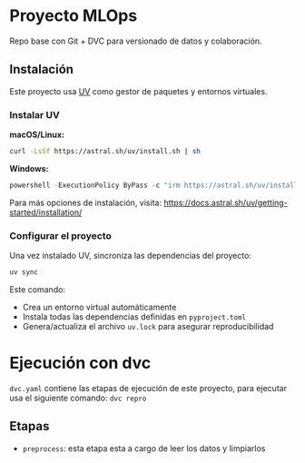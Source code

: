 # Proyecto MLOps
Repo base con Git + DVC para versionado de datos y colaboración.

## Instalación

Este proyecto usa [UV](https://docs.astral.sh/uv/) como gestor de paquetes y entornos virtuales.

### Instalar UV

**macOS/Linux:**
```bash
curl -LsSf https://astral.sh/uv/install.sh | sh
```

**Windows:**
```powershell
powershell -ExecutionPolicy ByPass -c "irm https://astral.sh/uv/install.ps1 | iex"
```

Para más opciones de instalación, visita: https://docs.astral.sh/uv/getting-started/installation/

### Configurar el proyecto

Una vez instalado UV, sincroniza las dependencias del proyecto:

```bash
uv sync
```

Este comando:
- Crea un entorno virtual automáticamente
- Instala todas las dependencias definidas en `pyproject.toml`
- Genera/actualiza el archivo `uv.lock` para asegurar reproducibilidad

# Ejecución con dvc
`dvc.yaml` contiene las etapas de ejecución de este proyecto, para ejecutar usa el siguiente comando: `dvc repro`

## Etapas
- `preprocess`: esta etapa esta a cargo de leer los datos y limpiarlos
